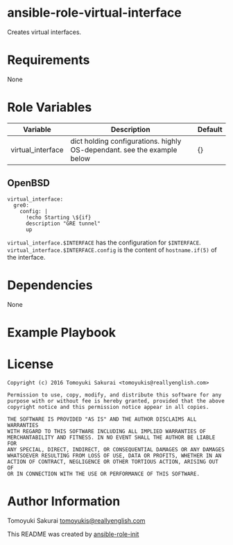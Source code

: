 # ansible-role-virtual-interface

Creates virtual interfaces.

# Requirements

None

# Role Variables

| Variable | Description | Default |
|----------|-------------|---------|
| virtual\_interface | dict holding configurations. highly OS-dependant. see the example below | {} |


## OpenBSD

    virtual_interface:
      gre0:
        config: |
          !echo Starting \${if}
          description "GRE tunnel"
          up

`virtual_interface.$INTERFACE` has the configuration for `$INTERFACE`.
`virtual_interface.$INTERFACE.config` is the content of `hostname.if(5)` of the
interface.

# Dependencies

None

# Example Playbook


# License

```
Copyright (c) 2016 Tomoyuki Sakurai <tomoyukis@reallyenglish.com>

Permission to use, copy, modify, and distribute this software for any
purpose with or without fee is hereby granted, provided that the above
copyright notice and this permission notice appear in all copies.

THE SOFTWARE IS PROVIDED "AS IS" AND THE AUTHOR DISCLAIMS ALL WARRANTIES
WITH REGARD TO THIS SOFTWARE INCLUDING ALL IMPLIED WARRANTIES OF
MERCHANTABILITY AND FITNESS. IN NO EVENT SHALL THE AUTHOR BE LIABLE FOR
ANY SPECIAL, DIRECT, INDIRECT, OR CONSEQUENTIAL DAMAGES OR ANY DAMAGES
WHATSOEVER RESULTING FROM LOSS OF USE, DATA OR PROFITS, WHETHER IN AN
ACTION OF CONTRACT, NEGLIGENCE OR OTHER TORTIOUS ACTION, ARISING OUT OF
OR IN CONNECTION WITH THE USE OR PERFORMANCE OF THIS SOFTWARE.
```

# Author Information

Tomoyuki Sakurai <tomoyukis@reallyenglish.com>

This README was created by [ansible-role-init](https://gist.github.com/trombik/d01e280f02c78618429e334d8e4995c0)
